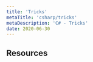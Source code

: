 ```yaml
---
title: 'Tricks'
metaTitle: 'csharp/tricks'
metaDescription: 'C# - Tricks'
date: 2020-06-30
---
```


## Resources
